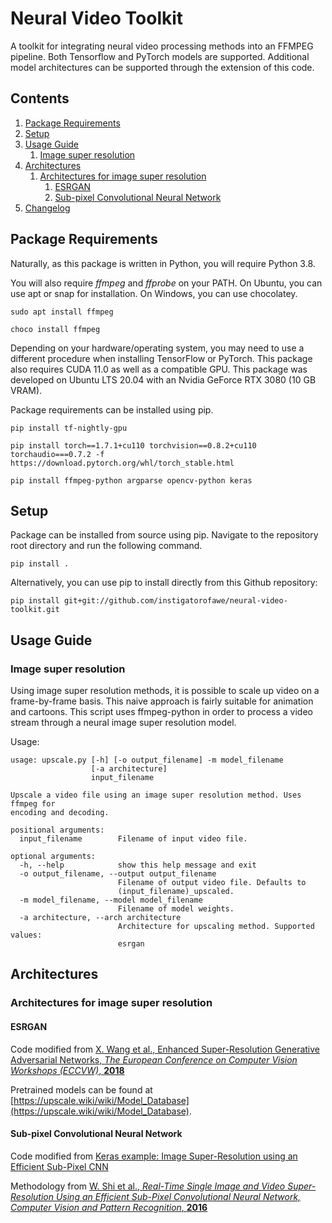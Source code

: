 # Neural Video Toolkit

A toolkit for integrating neural video processing methods into an FFMPEG pipeline. Both Tensorflow and PyTorch models
are supported. Additional model architectures can be supported through the extension of this code.

## Contents

1. [Package Requirements](#package-requirements)
1. [Setup](#setup)
1. [Usage Guide](#usage-guide)
   1. [Image super resolution](#image-super-resolution)
1. [Architectures](#architectures)
   1. [Architectures for image super resolution](#architectures-for-image-super-resolution)
      1. [ESRGAN](#esrgan)
      1. [Sub-pixel Convolutional Neural Network](#sub-pixel-convolutional-neural-network)
1. [Changelog](CHANGELOG.md)

## Package Requirements

Naturally, as this package is written in Python, you will require Python 3.8.

You will also require *ffmpeg* and *ffprobe* on your PATH. On Ubuntu, you can use apt or snap for installation. On
Windows, you can use chocolatey.

```
sudo apt install ffmpeg
```

```
choco install ffmpeg
```

Depending on your hardware/operating system, you may need to use a different procedure when installing TensorFlow or
PyTorch. This package also requires CUDA 11.0 as well as a compatible GPU. This package was developed on Ubuntu LTS
20.04 with an Nvidia GeForce RTX 3080 (10 GB VRAM).

Package requirements can be installed using pip.

```
pip install tf-nightly-gpu 
```

```
pip install torch==1.7.1+cu110 torchvision==0.8.2+cu110 torchaudio===0.7.2 -f https://download.pytorch.org/whl/torch_stable.html
```

```
pip install ffmpeg-python argparse opencv-python keras
```

## Setup

Package can be installed from source using pip. Navigate to the repository root directory and run the following command.

```
pip install .
```

Alternatively, you can use pip to install directly from this Github repository:

```
pip install git+git://github.com/instigatorofawe/neural-video-toolkit.git
```

## Usage Guide

### Image super resolution

Using image super resolution methods, it is possible to scale up video on a frame-by-frame basis. This naive approach is
fairly suitable for animation and cartoons. This script uses ffmpeg-python in order to process a video stream through a
neural image super resolution model.

Usage:

```
usage: upscale.py [-h] [-o output_filename] -m model_filename
                  [-a architecture]
                  input_filename

Upscale a video file using an image super resolution method. Uses ffmpeg for
encoding and decoding.

positional arguments:
  input_filename        Filename of input video file.

optional arguments:
  -h, --help            show this help message and exit
  -o output_filename, --output output_filename
                        Filename of output video file. Defaults to
                        (input_filename)_upscaled.
  -m model_filename, --model model_filename
                        Filename of model weights.
  -a architecture, --arch architecture
                        Architecture for upscaling method. Supported values:
                        esrgan
```

## Architectures

### Architectures for image super resolution

#### ESRGAN

Code modified from [X. Wang et al., Enhanced Super-Resolution Generative Adversarial Networks, *The European Conference
on Computer Vision Workshops (ECCVW)*, **2018**](https://github.com/BlueAmulet/ESRGAN)

Pretrained models can be found at [https://upscale.wiki/wiki/Model_Database](https://upscale.wiki/wiki/Model_Database).

#### Sub-pixel Convolutional Neural Network

Code modified from [Keras example: Image Super-Resolution using an Efficient Sub-Pixel CNN](
https://github.com/keras-team/keras-io/blob/master/examples/vision/super_resolution_sub_pixel.py)

Methodology from [W. Shi et al., *Real-Time Single Image and Video Super-Resolution Using an Efficient Sub-Pixel
Convolutional Neural Network, Computer Vision and Pattern Recognition*, **2016**](https://arxiv.org/abs/1609.05158)

